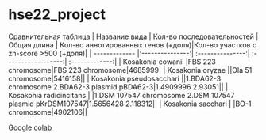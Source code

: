 # hse22_project
Сравнительная таблица
| Название вида     | Кол-во последовательностей | Общая длина | Кол-во аннотированных генов (+доля)|Кол-во участков с zh-score >500 (+доля)|
| ------------- |:---------------:| :---------------:| :------------------:| :-------------:|
| Kosakonia cowanii |FBS 223 chromosome|FBS 223 chromosome|4685999|
| Kosakonia oryzae ||Ola 51 chromosome|5416158||
| Kosakonia pseudosacchari ||1.BDA62-3 chromosome 2.BDA62-3 plasmid pBDA62-3|1.4909996 2.93051||
| Kosakonia radicincitans | |1.DSM 107547 chromosome 2.DSM 107547 plasmid pKrDSM107547|1.5656428 2.118312||
| Kosakonia sacchari | |BO-1 chromosome|4902106||


[Google colab](https://colab.research.google.com/drive/1WssdMdHsrc0jkykb3QoBWBLTzIkAzxwt)

